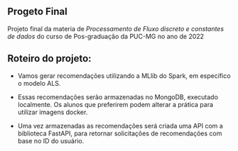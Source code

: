 ## Progeto Final 

Projeto final da materia de _Processamento de Fluxo discreto e constantes de dados_ do curso de Pos-graduação da PUC-MG no ano de 2022


## Roteiro do projeto:

- Vamos gerar recomendações utilizando a MLlib do Spark, em específico o modelo ALS. 
- Essas recomendações serão armazenadas no MongoDB, executado localmente. Os alunos que preferirem podem alterar a prática para utilizar imagens docker.

- Uma vez armazenadas as recomendações será criada uma API com a biblioteca FastAPI, para retornar solicitações de recomendações com base no ID do usuário.
